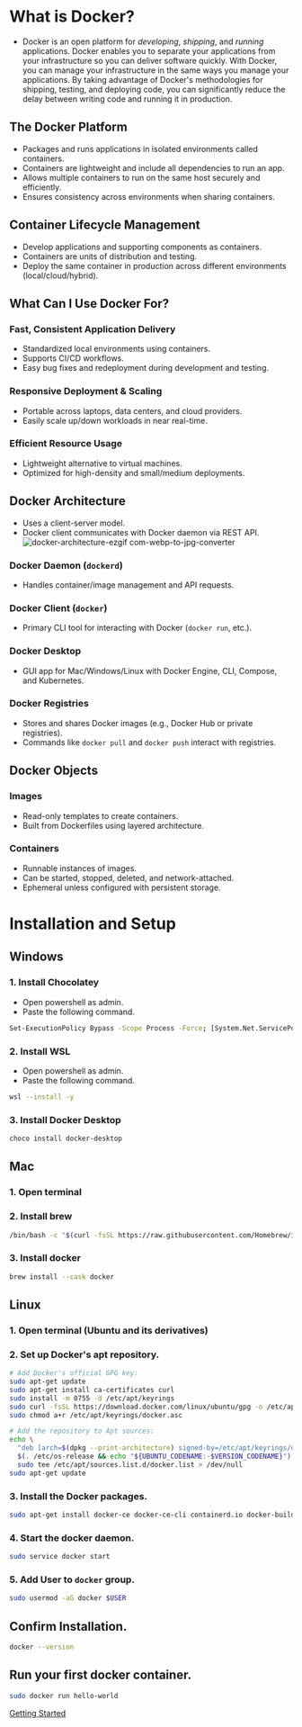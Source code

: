#  What is Docker?

- Docker is an open platform for _developing_, _shipping_, and _running_ applications. Docker enables you to separate your applications from your infrastructure so you can deliver software quickly. With Docker, you can manage your infrastructure in the same ways you manage your applications. By taking advantage of Docker's methodologies for shipping, testing, and deploying code, you can significantly reduce the delay between writing code and running it in production.

##  The Docker Platform

- Packages and runs applications in isolated environments called containers.
- Containers are lightweight and include all dependencies to run an app.
- Allows multiple containers to run on the same host securely and efficiently.
- Ensures consistency across environments when sharing containers.

##  Container Lifecycle Management

- Develop applications and supporting components as containers.
- Containers are units of distribution and testing.
- Deploy the same container in production across different environments (local/cloud/hybrid).

##  What Can I Use Docker For?

###  Fast, Consistent Application Delivery
- Standardized local environments using containers.
- Supports CI/CD workflows.
- Easy bug fixes and redeployment during development and testing.

###  Responsive Deployment & Scaling
- Portable across laptops, data centers, and cloud providers.
- Easily scale up/down workloads in near real-time.

###  Efficient Resource Usage
- Lightweight alternative to virtual machines.
- Optimized for high-density and small/medium deployments.

##  Docker Architecture
- Uses a client-server model.
- Docker client communicates with Docker daemon via REST API.
![docker-architecture-ezgif com-webp-to-jpg-converter](https://github.com/user-attachments/assets/2639831b-d143-46b2-b361-defe37340928)

###  Docker Daemon (`dockerd`)
- Handles container/image management and API requests.

###  Docker Client (`docker`)
- Primary CLI tool for interacting with Docker (`docker run`, etc.).

###  Docker Desktop
- GUI app for Mac/Windows/Linux with Docker Engine, CLI, Compose, and Kubernetes.

###  Docker Registries
- Stores and shares Docker images (e.g., Docker Hub or private registries).
- Commands like `docker pull` and `docker push` interact with registries.

##  Docker Objects

###  Images
- Read-only templates to create containers.
- Built from Dockerfiles using layered architecture.

###  Containers
- Runnable instances of images.
- Can be started, stopped, deleted, and network-attached.
- Ephemeral unless configured with persistent storage.


# Installation and Setup
## Windows
### 1. Install Chocolatey
- Open powershell as admin.
- Paste the following command.
```bash
Set-ExecutionPolicy Bypass -Scope Process -Force; [System.Net.ServicePointManager]::SecurityProtocol = [System.Net.ServicePointManager]::SecurityProtocol -bor 3072; iex ((New-Object System.Net.WebClient).DownloadString('https://community.chocolatey.org/install.ps1'))
```
### 2. Install WSL
- Open powershell as admin.
- Paste the following command.
```bash
wsl --install -y
```
### 3. Install Docker Desktop
```bash
choco install docker-desktop
```

## Mac
### 1. Open terminal
### 2. Install brew
```bash
/bin/bash -c "$(curl -fsSL https://raw.githubusercontent.com/Homebrew/install/HEAD/install.sh)"
```
### 3. Install docker
```bash
brew install --cask docker
```
## Linux
### 1. Open terminal (Ubuntu and its derivatives)
### 2. Set up Docker's apt repository.
```bash
# Add Docker's official GPG key:
sudo apt-get update
sudo apt-get install ca-certificates curl
sudo install -m 0755 -d /etc/apt/keyrings
sudo curl -fsSL https://download.docker.com/linux/ubuntu/gpg -o /etc/apt/keyrings/docker.asc
sudo chmod a+r /etc/apt/keyrings/docker.asc

# Add the repository to Apt sources:
echo \
  "deb [arch=$(dpkg --print-architecture) signed-by=/etc/apt/keyrings/docker.asc] https://download.docker.com/linux/ubuntu \
  $(. /etc/os-release && echo "${UBUNTU_CODENAME:-$VERSION_CODENAME}") stable" | \
  sudo tee /etc/apt/sources.list.d/docker.list > /dev/null
sudo apt-get update
```
### 3. Install the Docker packages.
```bash
sudo apt-get install docker-ce docker-ce-cli containerd.io docker-buildx-plugin docker-compose-plugin
```
### 4. Start the docker daemon.
```bash
sudo service docker start
```
### 5. Add User to `docker` group.
```bash
sudo usermod -aG docker $USER
```

## Confirm Installation.
```bash
docker --version
```
## Run your first docker container.
```bash
sudo docker run hello-world
```
[Getting Started](getting-started.md)
